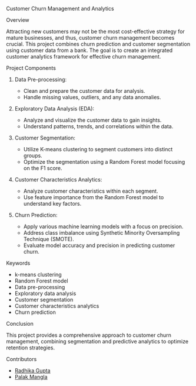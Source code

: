  Customer Churn Management and Analytics

Overview

Attracting new customers may not be the most cost-effective strategy for mature businesses, and thus, customer churn management becomes crucial. This project combines churn prediction and customer segmentation using customer data from a bank. The goal is to create an integrated customer analytics framework for effective churn management.

Project Components

1. Data Pre-processing:
   - Clean and prepare the customer data for analysis.
   - Handle missing values, outliers, and any data anomalies.

2. Exploratory Data Analysis (EDA):
   - Analyze and visualize the customer data to gain insights.
   - Understand patterns, trends, and correlations within the data.

3. Customer Segmentation:
   - Utilize K-means clustering to segment customers into distinct groups.
   - Optimize the segmentation using a Random Forest model focusing on the F1 score.

4. Customer Characteristics Analytics:
   - Analyze customer characteristics within each segment.
   - Use feature importance from the Random Forest model to understand key factors.

5. Churn Prediction:
   - Apply various machine learning models with a focus on precision.
   - Address class imbalance using Synthetic Minority Oversampling Technique (SMOTE).
   - Evaluate model accuracy and precision in predicting customer churn.

 Keywords

- k-means clustering
- Random Forest model
- Data pre-processing
- Exploratory data analysis
- Customer segmentation
- Customer characteristics analytics
- Churn prediction

 Conclusion

This project provides a comprehensive approach to customer churn management, combining segmentation and predictive analytics to optimize retention strategies.

Contributors

- [Radhika Gupta](https://github.com/GuptaRadhikaa)
- [Palak Mangla](https://github.com/ManglaPalak)
